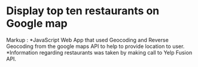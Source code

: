 # Display top ten restaurants on Google map
 Markup : *JavaScript Web App that used Geocoding and Reverse Geocoding from the google maps API to help to provide location to user.
          *Information regarding restaurants was taken by making call to Yelp Fusion API.